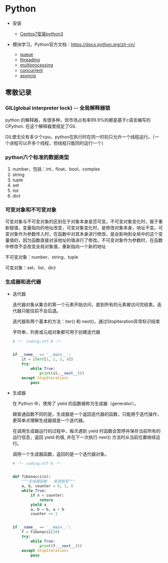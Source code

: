 # Python

+ 安装
  + [Centos7安装python3](Centos7安装python3.md)

+ 模块学习，Python官方文档：https://docs.python.org/zh-cn/
  + [queue](queue.md)
  + [threading](threading.md)
  + [multiprocessing](multiprocessing.md)
  + [concurrent](concurrent.md)
  + [asyncio](asyncio.md)

## 零散记录

### GIL(global interpreter lock) -- 全局解释器锁

python 的解释器，有很多种，但市场占有率99.9%的都是基于c语言编写的CPython.  在这个解释器里规定了GIL

GIL使无论有多少个cpu，python在执行时在同一时刻只允许一个线程运行。（一个进程可以开多个线程，但线程只能同时运行一个）

### python六个标准的数据类型

1. number，包括：int、float、bool、complex
2. string
3. tuple
4. set
5. list
6. dict
  
### 可变对象和不可变对象

可变对象与不可变对象的区别在于对象本身是否可变。不可变对象变化时，属于重新赋值，变量指向的地址改变，可变对象变化时，是修改对象本身，地址不变。可变对象作为参数传入时，在函数中对其本身进行修改，是会影响到全局中的这个变量值的，因为函数直接对该地址的值进行了修改。不可变对象作为参数时，在函数中修改不会改变全局对象值，重新指向一个新的地址

不可变对象：number、string、tuple

可变对象：set、list、dict

### 生成器和迭代器

+ 迭代器

  迭代器对象从集合的第一个元素开始访问，直到所有的元素被访问完结束。迭代器只能往前不会后退。

  迭代器有两个基本的方法：iter() 和 next()，通过StopIteration异常标识结束

  字符串，列表或元组对象都可用于创建迭代器

  ```python
  # -*- coding:utf-8 -*-


  if __name__ == '__main__':
      it = iter([1, 2, 3, 4])
      try:
          while True:
              print(it.__next__())
      except StopIteration:
          pass

  ```

+ 生成器

  在 Python 中，使用了 yield 的函数被称为生成器（generator）。

  跟普通函数不同的是，生成器是一个返回迭代器的函数，只能用于迭代操作，更简单点理解生成器就是一个迭代器。

  在调用生成器运行的过程中，每次遇到 yield 时函数会暂停并保存当前所有的运行信息，返回 yield 的值, 并在下一次执行 next() 方法时从当前位置继续运行。

  调用一个生成器函数，返回的是一个迭代器对象。

  ```python
  # -*- coding:utf-8 -*-


  def fibonacci(n):
      """生成器函数 - 斐波那契"""
      a, b, counter = 0, 1, 0
      while True:
          if n < counter:
              return
          yield a
          a, b = b, a + b
          counter += 1


  if __name__ == '__main__':
      f = fibonacci(10)
      try:
          while True:
              print(f.__next__())
      except StopIteration:
          pass
  ```
